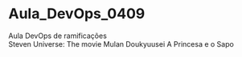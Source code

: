 # Aula_DevOps_0409
Aula DevOps de ramificações<br>
Steven Universe: The movie
Mulan
Doukyuusei
A Princesa e o Sapo
